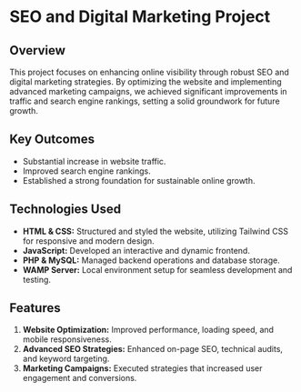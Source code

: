 # SEO and Digital Marketing Project

## Overview
This project focuses on enhancing online visibility through robust SEO and digital marketing strategies. 
By optimizing the website and implementing advanced marketing campaigns, we achieved significant improvements in traffic and search engine rankings, setting a solid groundwork for future growth.

## Key Outcomes
- Substantial increase in website traffic.
- Improved search engine rankings.
- Established a strong foundation for sustainable online growth.

## Technologies Used
- **HTML & CSS:** Structured and styled the website, utilizing Tailwind CSS for responsive and modern design.
- **JavaScript:** Developed an interactive and dynamic frontend.
- **PHP & MySQL:** Managed backend operations and database storage.
- **WAMP Server:** Local environment setup for seamless development and testing.

## Features
1. **Website Optimization:** Improved performance, loading speed, and mobile responsiveness.
2. **Advanced SEO Strategies:** Enhanced on-page SEO, technical audits, and keyword targeting.
3. **Marketing Campaigns:** Executed strategies that increased user engagement and conversions.
